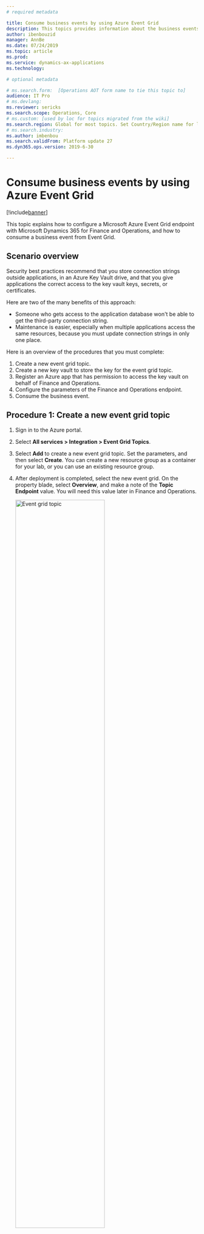 ```yaml
---
# required metadata

title: Consume business events by using Azure Event Grid
description: This topics provides information about the business events that are available for consumption in Azure Event Grid via the Finance and Operations connector.
author: ibenbouzid
manager: AnnBe
ms.date: 07/24/2019
ms.topic: article
ms.prod: 
ms.service: dynamics-ax-applications
ms.technology: 

# optional metadata

# ms.search.form:  [Operations AOT form name to tie this topic to]
audience: IT Pro
# ms.devlang: 
ms.reviewer: sericks
ms.search.scope: Operations, Core
# ms.custom: [used by loc for topics migrated from the wiki]
ms.search.region: Global for most topics. Set Country/Region name for localizations
# ms.search.industry: 
ms.author: imbenbou
ms.search.validFrom: Platform update 27
ms.dyn365.ops.version: 2019-6-30 

---
```

# Consume business events by using Azure Event Grid
[!include[banner](../../includes/banner.md)]

This topic explains how to configure a Microsoft Azure Event Grid endpoint with Microsoft Dynamics 365 for Finance and Operations, and how to consume a business event from Event Grid.

## Scenario overview

Security best practices recommend that you store connection strings outside applications, in an Azure Key Vault drive, and that you give applications the correct access to the key vault keys, secrets, or certificates.

Here are two of the many benefits of this approach:

- Someone who gets access to the application database won't be able to get the third-party connection string.
- Maintenance is easier, especially when multiple applications access the same resources, because you must update connection strings in only one place.

Here is an overview of the procedures that you must complete:

1. Create a new event grid topic.
2. Create a new key vault to store the key for the event grid topic.
3. Register an Azure app that has permission to access the key vault on behalf of Finance and Operations.
4. Configure the parameters of the Finance and Operations endpoint.
5. Consume the business event.

## Procedure 1: Create a new event grid topic

1. Sign in to the Azure portal.
2. Select **All services \> Integration \> Event Grid Topics**.
3. Select **Add** to create a new event grid topic. Set the parameters, and then select **Create**. You can create a new resource group as a container for your lab, or you can use an existing resource group.
4. After deployment is completed, select the new event grid. On the property blade, select **Overview**, and make a note of the **Topic Endpoint** value. You will need this value later in Finance and Operations.

    <img alt="Event grid topic" src="../../media/BEF-Howto-EventGrid-03.png" width="70%">

5. Back on the property blade, select **Access keys**, and copy the **Key 1** value. You will need this value when you configure the key vault in the next procedure.

    <img alt="Event grid access key" src="../../media/BEF-Howto-EventGrid-04.png" width="70%">

## Procedure 2: Create a key vault

In this procedure, you will create a key vault to store the key that you copied in the previous procedure. A key vault is a secure drive that is used to store keys, secrets, and certificates. Instead of storing the connection string in Finance and Operations, a more typical and more secure approach is to store it in a key vault. You can then register a new application with Azure Active Directory (Azure AD) and grant it the right to retrieve the secret from the key vault on behalf of Finance and Operations.

1. In the Azure portal, select **All services \> Security \> Key vaults**.
2. Create a new key vault in your resource group and set the default parameters.

    <img alt="New Key Vault" src="../../media/BEF-Howto-Keyvault-02.png" width="50%">

3. Select **Overview**, then copy and save the **DNS Name** value for the key vault. You will use this value later.

    <img alt="Key vault dns name" src="../../media/BEF-Howto-Keyvault-03.png" width="70%">

4. Select **BE-key vault \> Secrets \> Generate/Import**. Enter a name for your secret, and paste the Service Bus connection string that you saved earlier.

    <img alt="Key vault secret " src="../../media/BEF-Howto-Keyvault-04.png" width="70%">

5. Select **Create**.

## Procedure 3: Register a new application

In this procedure, you will register a new application with Azure AD, and give it read and retrieve access to key vault secrets. Finance and Operations will then use this application to retrieve event grid secrets.

1. In the Azure portal, select **All services \> Security \> Azure Active Directory**.
2. Select **App registrations (preview) \> New registration**, and then enter a name for your application.
3. Select **Register**.
4. Select your new application, and then select **Certificates & secrets \> New client secret**. Enter a name for your secret, and set the secret so that it never expires. Then select **Add**.

    <img alt="Azure App secret " src="../../media/BEF-Howto-Keyvault-07.png" width="50%">

5. Copy and save your new secret. You will use it later.

    > [!IMPORTANT]
    > Secrets are visible only one time. If you forget to copy the secret, you will have to delete it and create a new secret.

    <img alt="copy App secret " src="../../media/BEF-Howto-Keyvault-08.png" width="70%">

6. Select **Overview**, and copy and save the application ID. You will use this value later.

    <img alt="Copy App Id " src="../../media/BEF-Howto-Keyvault-09.png" width="70%">

7. Select **All services \> Security \> Key vaults**.
8. Select the key vault that you created earlier, and then select **Access policies \> Add new**.
9. On the **Principal** blade, select your new registered application. Select the check boxes for the **Get** and **List** secret permissions to retrieve key vault secrets.

    <img alt="Key Vault access policy " src="../../media/BEF-Howto-Keyvault-12.png" width="50%">

10. Save your new access policy.

## Procedure 4: Configure a Business Events endpoint in Finance and Operations

1. Sign in to Finance and Operations.
2. Go to **System administration \> Setup \> Business events**.
3. Select **Endpoints**.
4. Select **New**.
5. Select **Azure Event Grid**.
6. Select **Next**.
7. Set the required parameter values.

    <img alt="Event grid endpoint" src="../../media/BEF-Howto-EventGrid-06.png" width="50%">

8. Select **OK**.

## Procedure 5: Consume a business event

The business scenario involves sending an email message whenever a free text invoice is posted for the USMF company. The message must contain details such as the customer account number, the customer name, and the total amount of the invoice.

1. In F&O select the business event catalog and look for **free text invoice posted** business event 
2. Then activate the business event for USMF company. Once activated, Finance and Operations sends a test message to validate the configuration and cache the connection.
3. To verify that the test message has been received, in the Azure portal, select your event grid topic, and then select **Metrics**. Verify that both the **Published Events** metric and the **Unmatched Events** metric show a value of at least **1**. If they don't, wait for the batch job to pick up your message.

    <img alt="Event grid metrics" src="../../media/BEF-Howto-EventGrid-08.png" width="70%">

    When both metrics have a value of at least **1**, you will create a new logic app to subscribe to your event grid topic.

4. Select **All services \> Integration \> Logic Apps**.
5. Create a new logic app in your resource group.

    <img alt="New logic apps" src="../../media/BEF-Howto-EventGrid-10.png" width="50%">

6. After your logic app resource has been created, select the option to create a blank logic app.
7. Search for **Event Grid**, and select the **When a resource event occurs (preview)** trigger.

    <img alt="Event grid trigger" src="../../media/BEF-Howto-EventGrid-11.png" width="50%">

8. Select your subscription, select **Microsoft.EventGrid.Topics** as the resource type, and select the name of the event grid topic that you created in procedure 1.

    <img alt="Event grid trigger parameters" src="../../media/BEF-Howto-EventGrid-12.png" width="50%">

9. Select **New Step** to add a new action.
10. Search for the **Parse Json** data operation. This step is required so that the message can be parsed by using the schema of the data contract that Finance and Operations provides.
11. Click in the **Content** field of the **Parse Json** action. The pane that appears gives you the option form the previous trigger. You must select the **Data object** field of the event grid message that contains the payload that is transmitted by Finance and Operations.

    <img alt="logic appas parse json " src="../../media/BEF-Howto-EventGrid-14.png" width="50%">

    Next, you must enter the schema of the contract that is received from Finance and Operations. Finance and Operations provides only a sample payload. However, you can use a capability of Azure Logic Apps to generate a schema from a payload.

12. In Finance and Operations, select your event in the business event catalog, and then select the **Download schema** link. A text file is downloaded. Open the text file, and copy the contents.
13. Go back to Logic Apps, and select the **Use sample payload to generate schema** link. Paste the contents of the text file, and then select **Done**.

    <img alt="Event schema " src="../../media/BEF-Howto-EventGrid-16.png" width="70%">

14. Depending on the quality of your sample payload, your generator won't be able to distinguish between an integer and a real value, especially if the real value is provided as a whole number in the sample payload. Review the schema that is generated, and determine whether you must change a field of the **integer** data type to the **number** data type. (In JavaScript Object Notation \[JSON\], the **number** data type represents real values.)

    <img alt="json data types " src="../../media/BEF-Howto-EventGrid-17.png" width="100%">

    Next, you will select a final action, such as sending a notification email that includes customer payment details.

15. Search for the **send email** action, and then sign in to your Microsoft Office 365 account.
16. Fill in the message with the required fields.
17. Save your logic app.
18. Trigger the business event by posting a customer payment. Then verify that the logic app runs, and that you receive an email that includes customer payment details.
